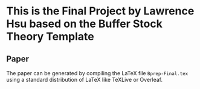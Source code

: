 # This is the Final Project by Lawrence Hsu based on the Buffer Stock Theory Template
	  
## Paper

The paper can be generated by compiling the LaTeX file `Bprep-Final.tex` using a standard distribution of LaTeX like TeXLive or Overleaf.
